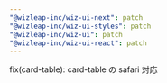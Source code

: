 ```yaml
---
"@wizleap-inc/wiz-ui-next": patch
"@wizleap-inc/wiz-ui-styles": patch
"@wizleap-inc/wiz-ui": patch
"@wizleap-inc/wiz-ui-react": patch
---
```


fix(card-table): card-table の safari 対応
